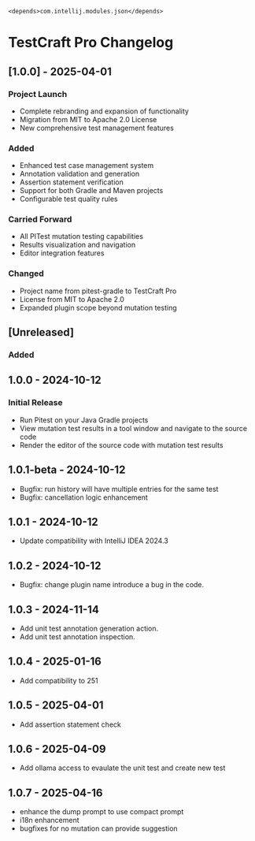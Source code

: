 <idea-plugin>
    <!-- Other configurations -->

    <depends>com.intellij.modules.json</depends>
</idea-plugin><!-- Keep a Changelog guide -> https://keepachangelog.com -->

# TestCraft Pro Changelog

## [1.0.0] - 2025-04-01
### Project Launch
- Complete rebranding and expansion of functionality
- Migration from MIT to Apache 2.0 License
- New comprehensive test management features

### Added
- Enhanced test case management system
- Annotation validation and generation
- Assertion statement verification
- Support for both Gradle and Maven projects
- Configurable test quality rules

### Carried Forward
- All PITest mutation testing capabilities
- Results visualization and navigation
- Editor integration features

### Changed
- Project name from pitest-gradle to TestCraft Pro
- License from MIT to Apache 2.0
- Expanded plugin scope beyond mutation testing

## [Unreleased]
### Added


## 1.0.0 - 2024-10-12
### Initial Release
- Run Pitest on your Java Gradle projects
- View mutation test results in a tool window and navigate to the source code
- Render the editor of the source code with mutation test results

## 1.0.1-beta - 2024-10-12
- Bugfix: run history will have multiple entries for the same test
- Bugfix: cancellation logic enhancement

## 1.0.1 - 2024-10-12
- Update compatibility with IntelliJ IDEA 2024.3

## 1.0.2 - 2024-10-12
- Bugfix: change plugin name introduce a bug in the code.

## 1.0.3 - 2024-11-14
- Add unit test annotation generation action.
- Add unit test annotation inspection.

## 1.0.4 - 2025-01-16
- Add compatibility to 251

## 1.0.5 - 2025-04-01
- Add assertion statement check

## 1.0.6 - 2025-04-09
- Add ollama access to evaulate the unit test and create new test

## 1.0.7 - 2025-04-16
- enhance the dump prompt to use compact prompt
- i18n enhancement
- bugfixes for no mutation can provide suggestion

